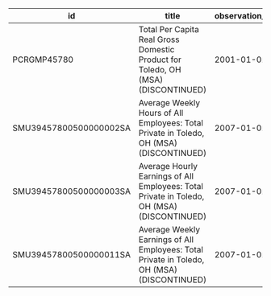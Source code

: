 | id                     | title                                                                                      | observation_start   | observation_end   |
|------------------------|--------------------------------------------------------------------------------------------|---------------------|-------------------|
| PCRGMP45780            | Total Per Capita Real Gross Domestic Product for Toledo, OH (MSA) (DISCONTINUED)           | 2001-01-01          | 2017-01-01        |
| SMU39457800500000002SA | Average Weekly Hours of All Employees: Total Private in Toledo, OH (MSA) (DISCONTINUED)    | 2007-01-01          | 2022-03-01        |
| SMU39457800500000003SA | Average Hourly Earnings of All Employees: Total Private in Toledo, OH (MSA) (DISCONTINUED) | 2007-01-01          | 2022-03-01        |
| SMU39457800500000011SA | Average Weekly Earnings of All Employees: Total Private in Toledo, OH (MSA) (DISCONTINUED) | 2007-01-01          | 2022-03-01        |